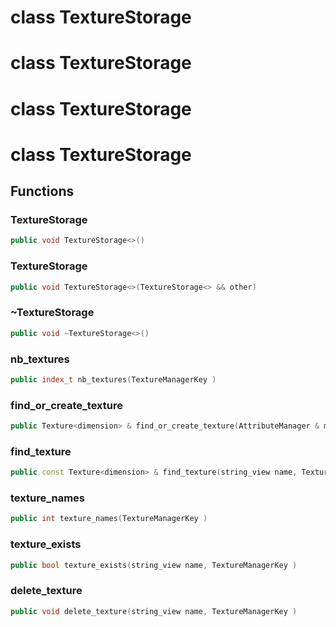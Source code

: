 # class TextureStorage


# class TextureStorage


# class TextureStorage


# class TextureStorage


## Functions

### TextureStorage

```cpp
public void TextureStorage<>()
```


### TextureStorage

```cpp
public void TextureStorage<>(TextureStorage<> && other)
```


### ~TextureStorage

```cpp
public void ~TextureStorage<>()
```


### nb_textures

```cpp
public index_t nb_textures(TextureManagerKey )
```


### find_or_create_texture

```cpp
public Texture<dimension> & find_or_create_texture(AttributeManager & manager, string_view name, TextureManagerKey )
```


### find_texture

```cpp
public const Texture<dimension> & find_texture(string_view name, TextureManagerKey )
```


### texture_names

```cpp
public int texture_names(TextureManagerKey )
```


### texture_exists

```cpp
public bool texture_exists(string_view name, TextureManagerKey )
```


### delete_texture

```cpp
public void delete_texture(string_view name, TextureManagerKey )
```




